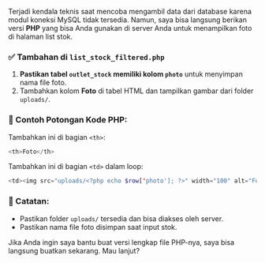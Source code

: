 Terjadi kendala teknis saat mencoba mengambil data dari database karena modul koneksi MySQL tidak tersedia. Namun, saya bisa langsung berikan versi **PHP** yang bisa Anda gunakan di server Anda untuk menampilkan foto di halaman list stok.

### ✅ Tambahan di `list_stock_filtered.php`

1. **Pastikan tabel `outlet_stock` memiliki kolom `photo`** untuk menyimpan nama file foto.
2. Tambahkan kolom **Foto** di tabel HTML dan tampilkan gambar dari folder `uploads/`.

### 🧾 Contoh Potongan Kode PHP:

Tambahkan ini di bagian `<th>`:

```php
<th>Foto</th>
```

Tambahkan ini di bagian `<td>` dalam loop:

```php
<td><img src="uploads/<?php echo $row['photo']; ?>" width="100" alt="Foto Stok"></td>
```

### 📌 Catatan:
- Pastikan folder `uploads/` tersedia dan bisa diakses oleh server.
- Pastikan nama file foto disimpan saat input stok.

Jika Anda ingin saya bantu buat versi lengkap file PHP-nya, saya bisa langsung buatkan sekarang. Mau lanjut?
